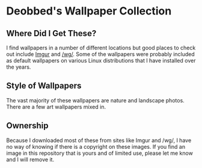 # Deobbed's Wallpaper Collection

## Where Did I Get These?

I find wallpapers in a number of different locations but good places to check out include [Imgur](http://imgur.com) and [/wg/](http://4chan.org/wg).  Some of the wallpapers were probably included as default wallpapers on various Linux distributions that I have installed over the years.

## Style of Wallpapers

The vast majority of these wallpapers are nature and landscape photos.  There are a few art wallpapers mixed in.

## Ownership

Because I downloaded most of these from sites like Imgur and /wg/, I have no way of knowing if there is a copyright on these images. If you find an image in this repository that is yours and of limited use, please let me know and I will remove it.
